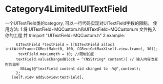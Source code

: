 # Category4LimitedUITextField
一个UITextField类的category, 可以一行代码实现对UITextField字数的限制。
   使用方法:
   1 将 UITextField+MQCustom.h和UITextField+MQCustom.m 文件拖入你的工程 并 #import "UITextField+MQCustom.h"
   2.example:
   
         UITextField *textField = [[UITextField alloc] initWithFrame:CGRectMake(0, 100, CGRectGetMaxX(self.view.frame), 30)];
          textField.maxLength = 10; //限制长度
         textField.valueChangedBlock = ^(NSString* content){ // 输入内容改变时的监听
           NSLog(@"textField content did changed to :%@",content);        
         };
       [self.view addSubview:textField];
